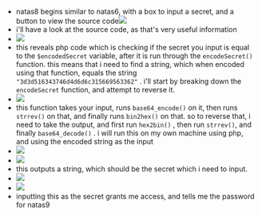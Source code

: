 - natas8 begins similar to natas6, with a box to input a secret, and a button to view the source code![](https://remnote-user-data.s3.amazonaws.com/G_pF4h131jiQmOgBIWpcF18vbZBeXWn63iLmN3PSPxk-U7kcvdTm2mXlOGI2lYKkACo-WQnWK3bJ0jIsaHCeMyhaEsquIYb94DLakiej4V4tkyQRUk2GMzyMwdxHMRiL.png)
- i'll have a look at the source code, as that's very useful information
- ![](https://remnote-user-data.s3.amazonaws.com/IU8btPh-ig8E0B2ItradpKn29nkERArLSyEjjz_QIBbfXYZdpjnhtkhF47w-Buzs7rSzc3mnjLBXQS96POBA2ITfKEeK0OGenFj_dir058GAJw4lZTGIGYPuWLrcY89R.png)
- this reveals php code which is checking if the secret you input is equal to the `$encodedSecret` variable, after it is run through the `encodeSecret()` function. this means that i need to find a string, which when encoded using that function, equals the string `"3d3d516343746d4d6d6c315669563362"` . i'll start by breaking down the `encodeSecret` function, and attempt to reverse it.
- ![](https://remnote-user-data.s3.amazonaws.com/s5T9evjKGOisKRtfAPu41euw0GxGvMQM9r9roLgK3f4rgBeW3fGQ2GYKp9mjJ4Z8nUWWdlNMX4R5MDJXuJswFB8TMSMS7SD7iXtkCAKQnXuZAjbAnzQK8EoCW2TiMVeS.png)
- this function takes your input, runs `base64_encode()` on it, then runs `strrev()` on that, and finally runs `bin2hex()` on that. so to reverse that, i need to take the output, and first run `hex2bin()` , then run `strrev()`, and finally `base64_decode()` . i will run this on my own machine using php, and using the encoded string as the input
- ![](https://remnote-user-data.s3.amazonaws.com/FaMjbT-AIzBpTLcclqCS3huCYvwS-scK9ziMBPVQsy_hcOzanKBCfcAWVaisgldJ7BDd0wFYY6NvHCztHprb99J8qxSnNdGMTyUqifKFjZjFfvfeA7Re-oMcRl38c4VE.png)
- ![](https://remnote-user-data.s3.amazonaws.com/sg7vrRFjiF2ZcaLIaMGyIAP5KxKB4Psqra2yN0csm_fwxjsJhbpFCGot-J8qo3cbv7tw8cNne9Hp6pImW1WL8IwI7OIAK268vAtDUCObTawP6I7FBdd1n19Sf82gb6Ov.png)
- this outputs a string, which should be the secret which i need to input.
- ![](https://remnote-user-data.s3.amazonaws.com/BDAwm5Es8lZ6yO_RCpK9hzVvJxXeK97Va0iGoBLV5WXEemlePFjNO62U_yG17_7V_CUNrivFKYEEhyuiPKOTKQatFTExjzFEylX68iN9SDrn69NofQoT4AQ9H-d7M51j.png)
- ![](https://remnote-user-data.s3.amazonaws.com/cZv4F3LzMWoBoowYghKHJNbVBEpqPo0pwZlb8NifkAlVHX3w8ZC_5LuswpLEtx0i_hjv9_SCCqjxM_yZ8g1WiTUvH2E94BscPZzzwU8IVxT85zwgQHtRBv0kszIpgp46.png)
- inputting this as the secret grants me access, and tells me the password for natas9
